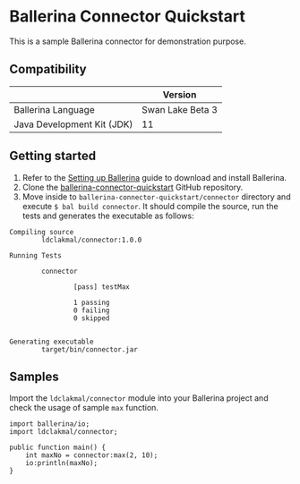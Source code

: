 # Ballerina Connector Quickstart

This is a sample Ballerina connector for demonstration purpose.

## Compatibility

|                            | **Version**      |
|----------------------------|------------------|
| Ballerina Language         | Swan Lake Beta 3 |
| Java Development Kit (JDK) | 11               |

## Getting started

1. Refer to the [Setting up Ballerina](https://ballerina.io/learn/user-guide/getting-started/setting-up-ballerina/) guide to download and install Ballerina.
2. Clone the [ballerina-connector-quickstart](https://github.com/ldclakmal/ballerina-connector-quickstart) GitHub repository.
3. Move inside to `ballerina-connector-quickstart/connector` directory and execute `$ bal build connector`. It should compile the source, run the tests and generates the executable as follows:

```shell
Compiling source
        ldclakmal/connector:1.0.0

Running Tests

        connector

                [pass] testMax

                1 passing
                0 failing
                0 skipped


Generating executable
        target/bin/connector.jar
```

## Samples

Import the `ldclakmal/connector` module into your Ballerina project and check the usage of sample `max` function.

```ballerina
import ballerina/io;
import ldclakmal/connector;

public function main() {
    int maxNo = connector:max(2, 10);
    io:println(maxNo);
}
```
